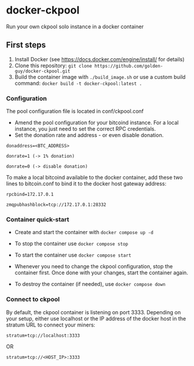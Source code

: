 # docker-ckpool

Run your own ckpool solo instance in a docker container

## First steps

1. Install Docker (see https://docs.docker.com/engine/install/ for details)
2. Clone this repository: `git clone https://github.com/golden-guy/docker-ckpool.git`
3. Build the container image with `./build_image.sh` or use a custom build command: `docker build -t docker-ckpool:latest .`

### Configuration
The pool configuration file is located in conf/ckpool.conf
 - Amend the pool configuration for your bitcoind instance. For a local instance, you just need to set the correct RPC credentials.
 - Set the donation rate and address - or even disable donation.

`donaddress=<BTC_ADDRESS>`

`donrate=1 (-> 1% donation)`

`donrate=0 (-> disable donation)`

 
To make a local bitcoind available to the docker container, add these two lines to bitcoin.conf to bind it to the docker host gateway address:

`rpcbind=172.17.0.1`

`zmqpubhashblock=tcp://172.17.0.1:28332`

### Container quick-start

- Create and start the container with `docker compose up -d`

- To stop the container use `docker compose stop`
- To start the container use `docker compose start`

- Whenever you need to change the ckpool configuration, stop the container first. Once done with your changes, start the container again.

- To destroy the container (if needed), use `docker compose down`

### Connect to ckpool

By default, the ckpool container is listening on port 3333. Depending on your setup, either use localhost or the IP address of the docker host in the stratum URL to connect your miners:

`stratum+tcp://localhost:3333`

OR

`stratum+tcp://<HOST_IP>:3333`
